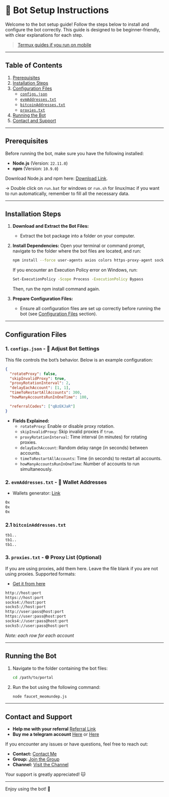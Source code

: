 # 🚀 Bot Setup Instructions

Welcome to the bot setup guide! Follow the steps below to install and configure the bot correctly. This guide is designed to be beginner-friendly, with clear explanations for each step.

> [Termux guides if you run on mobile](https://github.com/MeoMunDep/Guides-for-using-my-script-on-termux)

---

## Table of Contents

1. [Prerequisites](#prerequisites)
2. [Installation Steps](#installation-steps)
3. [Configuration Files](#configuration-files)
   - [`configs.json`](#1-configsjson)
   - [`evmAddresses.txt`](#2-evmAddressestxt)
   - [`bitcoinAddresses.txt`](#2.1-bitcoinAddressestxt)
   - [`proxies.txt`](#4-proxiestxt)
4. [Running the Bot](#running-the-bot)
5. [Contact and Support](#contact-and-support)

---

## Prerequisites

Before running the bot, make sure you have the following installed:

- **Node.js** (Version: `22.11.0`)
- **npm** (Version: `10.9.0`)

Download Node.js and npm here: [Download Link](https://t.me/KeoAirDropFreeNe/257/1462).

-> Double click on `run.bat` for windows or `run.sh` for linux/mac if you want to run automatically, remember to fill all the necessary data.

---

## Installation Steps

1. **Download and Extract the Bot Files:**

   - Extract the bot package into a folder on your computer.

2. **Install Dependencies:**
   Open your terminal or command prompt, navigate to the folder where the bot files are located, and run:

   ```bash
   npm install --force user-agents axios colors https-proxy-agent socks-proxy-agent 
   ```

   If you encounter an Execution Policy error on Windows, run:

   ```bash
   Set-ExecutionPolicy -Scope Process -ExecutionPolicy Bypass
   ```

   Then, run the npm install command again.

3. **Prepare Configuration Files:**
   - Ensure all configuration files are set up correctly before running the bot (see [Configuration Files](#configuration-files) section).

---

## Configuration Files

### 1. `configs.json` - 📜 Adjust Bot Settings

This file controls the bot’s behavior. Below is an example configuration:

```json
{
  "rotateProxy": false,
  "skipInvalidProxy": true,
  "proxyRotationInterval": 2,
  "delayEachAccount": [1, 1],
  "timeToRestartAllAccounts": 300,
  "howManyAccountsRunInOneTime": 100,

  "referralCodes": ["qBzEKJaR"]
}
```

- **Fields Explained:**
  - `rotateProxy`: Enable or disable proxy rotation.
  - `skipInvalidProxy`: Skip invalid proxies if `true`.
  - `proxyRotationInterval`: Time interval (in minutes) for rotating proxies.
  - `delayEachAccount`: Random delay range (in seconds) between accounts.
  - `timeToRestartAllAccounts`: Time (in seconds) to restart all accounts.
  - `howManyAccountsRunInOneTime`: Number of accounts to run simultaneously.

### 2. `evmAddresses.txt`  - 💼 Wallet Addresses
 
- Wallets generator: [Link](https://github.com/MeoMunDep/Automatic-Ultimate-Create-Wallets-for-Airdrop)

```txt
0x
0x
0x
```

### 2.1 `bitcoinAddresses.txt`
```txt
tb1..
tb1..
tb1..
```


### 3. `proxies.txt` - 🌐 Proxy List (Optional)

If you are using proxies, add them here. Leave the file blank if you are not using proxies. Supported formats:
- [Get it from here](https://www.webshare.io/?referral_code=4l5kb3glsce7)

```txt
http://host:port
https://host:port
socks4://host:port
socks5://host:port
http://user:pass@host:port
https://user:pass@host:port
socks4://user:pass@host:port
socks5://user:pass@host:port
```

_Note: each row for each account_

---

## Running the Bot

1. Navigate to the folder containing the bot files:

   ```bash
   cd /path/to/portal
   ```

2. Run the bot using the following command:
   ```bash
   node faucet_meomundep.js
   ```

---

## Contact and Support

- **Help me with your referral** [Referral Link](https://portaltobitcoin.bonusblock.io?r=qBzEKJaR)
- **Buy me a telegram account** [Here](https://t.me/KeoAirDropFreeNe/312/27801) or [Here](https://github.com/MeoMunDep/MeoMunDep)

If you encounter any issues or have questions, feel free to reach out:

- **Contact:** [Contact Me](https://t.me/MeoMunDep)
- **Group:** [Join the Group](https://t.me/KeoAirDropFreeNe)
- **Channel:** [Visit the Channel](https://t.me/KeoAirDropFreeNee)

Your support is greatly appreciated! 🐱

---

Enjoy using the bot! 🚀
